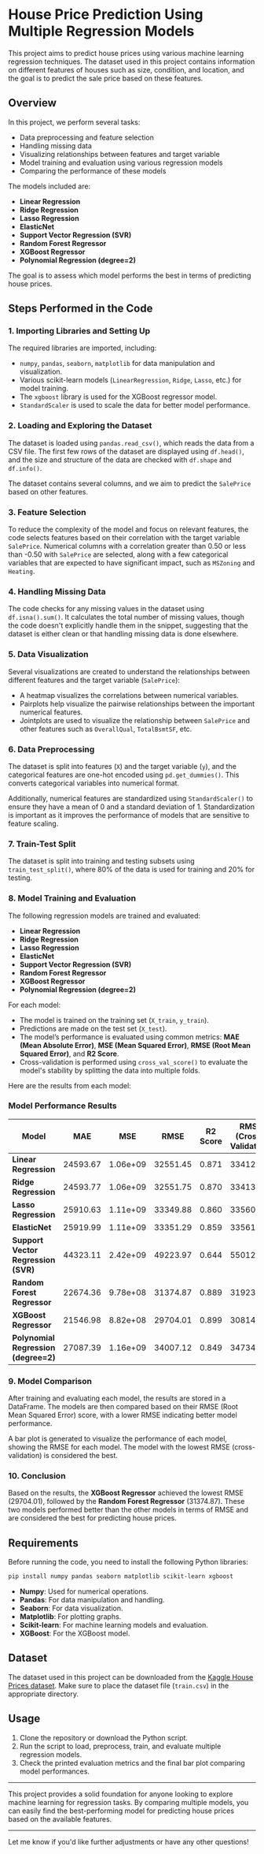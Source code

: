 
# House Price Prediction Using Multiple Regression Models

This project aims to predict house prices using various machine learning regression techniques. The dataset used in this project contains information on different features of houses such as size, condition, and location, and the goal is to predict the sale price based on these features.

## Overview

In this project, we perform several tasks:
- Data preprocessing and feature selection
- Handling missing data
- Visualizing relationships between features and target variable
- Model training and evaluation using various regression models
- Comparing the performance of these models

The models included are:
- **Linear Regression**
- **Ridge Regression**
- **Lasso Regression**
- **ElasticNet**
- **Support Vector Regression (SVR)**
- **Random Forest Regressor**
- **XGBoost Regressor**
- **Polynomial Regression (degree=2)**

The goal is to assess which model performs the best in terms of predicting house prices.

## Steps Performed in the Code

### 1. **Importing Libraries and Setting Up**
The required libraries are imported, including:
- `numpy`, `pandas`, `seaborn`, `matplotlib` for data manipulation and visualization.
- Various scikit-learn models (`LinearRegression`, `Ridge`, `Lasso`, etc.) for model training.
- The `xgboost` library is used for the XGBoost regressor model.
- `StandardScaler` is used to scale the data for better model performance.

### 2. **Loading and Exploring the Dataset**
The dataset is loaded using `pandas.read_csv()`, which reads the data from a CSV file. The first few rows of the dataset are displayed using `df.head()`, and the size and structure of the data are checked with `df.shape` and `df.info()`.

The dataset contains several columns, and we aim to predict the `SalePrice` based on other features.

### 3. **Feature Selection**
To reduce the complexity of the model and focus on relevant features, the code selects features based on their correlation with the target variable `SalePrice`. Numerical columns with a correlation greater than 0.50 or less than -0.50 with `SalePrice` are selected, along with a few categorical variables that are expected to have significant impact, such as `MSZoning` and `Heating`.

### 4. **Handling Missing Data**
The code checks for any missing values in the dataset using `df.isna().sum()`. It calculates the total number of missing values, though the code doesn't explicitly handle them in the snippet, suggesting that the dataset is either clean or that handling missing data is done elsewhere.

### 5. **Data Visualization**
Several visualizations are created to understand the relationships between different features and the target variable (`SalePrice`):
- A heatmap visualizes the correlations between numerical variables.
- Pairplots help visualize the pairwise relationships between the important numerical features.
- Jointplots are used to visualize the relationship between `SalePrice` and other features such as `OverallQual`, `TotalBsmtSF`, etc.

### 6. **Data Preprocessing**
The dataset is split into features (`X`) and the target variable (`y`), and the categorical features are one-hot encoded using `pd.get_dummies()`. This converts categorical variables into numerical format.

Additionally, numerical features are standardized using `StandardScaler()` to ensure they have a mean of 0 and a standard deviation of 1. Standardization is important as it improves the performance of models that are sensitive to feature scaling.

### 7. **Train-Test Split**
The dataset is split into training and testing subsets using `train_test_split()`, where 80% of the data is used for training and 20% for testing.

### 8. **Model Training and Evaluation**
The following regression models are trained and evaluated:

- **Linear Regression**
- **Ridge Regression**
- **Lasso Regression**
- **ElasticNet**
- **Support Vector Regression (SVR)**
- **Random Forest Regressor**
- **XGBoost Regressor**
- **Polynomial Regression (degree=2)**

For each model:
- The model is trained on the training set (`X_train`, `y_train`).
- Predictions are made on the test set (`X_test`).
- The model’s performance is evaluated using common metrics: **MAE (Mean Absolute Error)**, **MSE (Mean Squared Error)**, **RMSE (Root Mean Squared Error)**, and **R2 Score**.
- Cross-validation is performed using `cross_val_score()` to evaluate the model's stability by splitting the data into multiple folds.

Here are the results from each model:

### Model Performance Results

| Model                          | MAE       | MSE        | RMSE       | R2 Score   | RMSE (Cross-Validation) |
|---------------------------------|-----------|------------|------------|------------|-------------------------|
| **Linear Regression**           | 24593.67  | 1.06e+09   | 32551.45   | 0.871      | 33412.67               |
| **Ridge Regression**            | 24593.77  | 1.06e+09   | 32551.75   | 0.870      | 33413.80               |
| **Lasso Regression**            | 25910.63  | 1.11e+09   | 33349.88   | 0.860      | 33560.43               |
| **ElasticNet**                  | 25919.99  | 1.11e+09   | 33351.29   | 0.859      | 33561.54               |
| **Support Vector Regression (SVR)** | 44323.11  | 2.42e+09   | 49223.97   | 0.644      | 55012.23               |
| **Random Forest Regressor**     | 22674.36  | 9.78e+08   | 31374.87   | 0.889      | 31923.13               |
| **XGBoost Regressor**           | 21546.98  | 8.82e+08   | 29704.01   | 0.899      | 30814.74               |
| **Polynomial Regression (degree=2)** | 27087.39  | 1.16e+09   | 34007.12   | 0.849      | 34734.20               |

### 9. **Model Comparison**
After training and evaluating each model, the results are stored in a DataFrame. The models are then compared based on their RMSE (Root Mean Squared Error) score, with a lower RMSE indicating better model performance.

A bar plot is generated to visualize the performance of each model, showing the RMSE for each model. The model with the lowest RMSE (cross-validation) is considered the best.

### 10. **Conclusion**
Based on the results, the **XGBoost Regressor** achieved the lowest RMSE (29704.01), followed by the **Random Forest Regressor** (31374.87). These two models performed better than the other models in terms of RMSE and are considered the best for predicting house prices.

## Requirements

Before running the code, you need to install the following Python libraries:
```bash
pip install numpy pandas seaborn matplotlib scikit-learn xgboost
```

- **Numpy**: Used for numerical operations.
- **Pandas**: For data manipulation and handling.
- **Seaborn**: For data visualization.
- **Matplotlib**: For plotting graphs.
- **Scikit-learn**: For machine learning models and evaluation.
- **XGBoost**: For the XGBoost model.

## Dataset

The dataset used in this project can be downloaded from the [Kaggle House Prices dataset](https://www.kaggle.com/c/house-prices-advanced-regression-techniques). Make sure to place the dataset file (`train.csv`) in the appropriate directory.

## Usage

1. Clone the repository or download the Python script.
2. Run the script to load, preprocess, train, and evaluate multiple regression models.
3. Check the printed evaluation metrics and the final bar plot comparing model performances.

---

This project provides a solid foundation for anyone looking to explore machine learning for regression tasks. By comparing multiple models, you can easily find the best-performing model for predicting house prices based on the available features.

---

Let me know if you'd like further adjustments or have any other questions!
